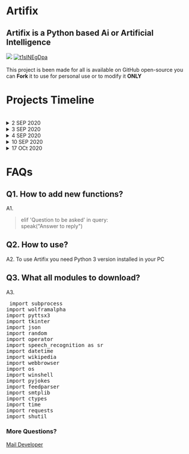 # Artifix
<h2>Artifix is a Python based Ai or Artificial Intelligence </h2>
<a href="https://www.buymeacoffee.com/protecgame5"><img src="https://img.buymeacoffee.com/button-api/?text=Buy me a coffee&emoji=&slug=protecgame5&button_colour=FFDD00&font_colour=000000&font_family=Cookie&outline_colour=000000&coffee_colour=ffffff" /></a> 
<a href="https://www.imgbly.com/ib/t1slNEgDpa"><img src="https://www.imgbly.com/ib/t1slNEgDpa.png" alt="t1slNEgDpa"/></a>
<br><br>
This project is been made for all is available on GitHub open-source you can <b> Fork </b> it to use for personal use or to modify it <B>ONLY</b>

<h1> Projects Timeline </h1><br>
<!-- timeline starts -->

<details>
  <summary>2 SEP 2020 </summary>
  <p>First step towards Artifix Ai </p>
</details>
<details>
<summary>3 SEP 2020 </summary>
  <p>Created GitHUb Repository </p>
</details>

<details>
<summary>4 SEP 2020 </summary>
  <p>Artifix Version 1.0 available on GitHub with source code</p>
</details>
<details>
<summary>10 SEP 2020 </summary>
  <p>Major updates like in-built Notepad, new commands added and big fix.
Assistant now can show list of connected Wi-Fi to a device till date, Can play music directly on YouTube, Open any installed application, tell date and time, tell current battery left status, removed <pre> What's your name </pre> question to make use easy and fast
</p>
</details>
<details>
<summary>17 OCt 2020 </summary>
  <p>Introduced first PC app BETA version can have bugs
</p>
</details>

<!-- timeline end -->

<h1> FAQs </h1>
<h2>Q1. How to add new functions?</h2>
A1. <blockquote> elif 'Question to be asked' in query:<br>
            speak("Answer to reply") </blockquote>
            
<h2>Q2. How to use? </h2>
A2. To use Artifix you need Python 3 version installed in your PC

<h2>Q3. What all modules to download? </h2>
A3. <pre> import subprocess
import wolframalpha
import pyttsx3
import tkinter
import json
import random
import operator
import speech_recognition as sr
import datetime
import wikipedia
import webbrowser
import os
import winshell
import pyjokes
import feedparser
import smtplib
import ctypes
import time
import requests
import shutil
</pre>

<h3>More Questions?</h3> <a href="mailto:prakhardoneria3@gmail.com"> Mail Developer </a>
